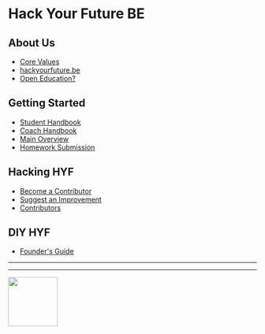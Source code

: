 # Hack Your Future BE

## About Us
* [Core Values](https://github.com/hackyourfuturebelgium/core-values)
* [hackyourfuture.be](https://hackyourfuture.be)
* [Open Education?](./open-education.md)

## Getting Started

* [Student Handbook](https://github.com/hackyourfuturebelgium/student-handbook)
* [Coach Handbook](https://github.com/hackyourfuturebelgium/coach-handbook)
* [Main Overview](https://curriculum.hackyourfuture.be)
* [Homework Submission](https://github.com/hackyourfuturebelgium/homework-submission)

## Hacking HYF

* [Become a Contributor](https://github.com/hackyourfuturebelgium/contributors)
* [Suggest an Improvement](https://github.com/hackyourfuturebelgium/improvments)
* [Contributors](https://github.com/hackyourfuturebelgium/contributors)

## DIY HYF

* [Founder's Guide](https://github.com/hackyourfuturebelgium/diy-hyf)

<hr>
<hr>
<a href="https://hackyourfuture.be" target="_blank"><img
    src="https://user-images.githubusercontent.com/18554853/63941625-4c7c3d00-ca6c-11e9-9a76-8d5e3632fe70.jpg"
    width="100" height="100"></a>
